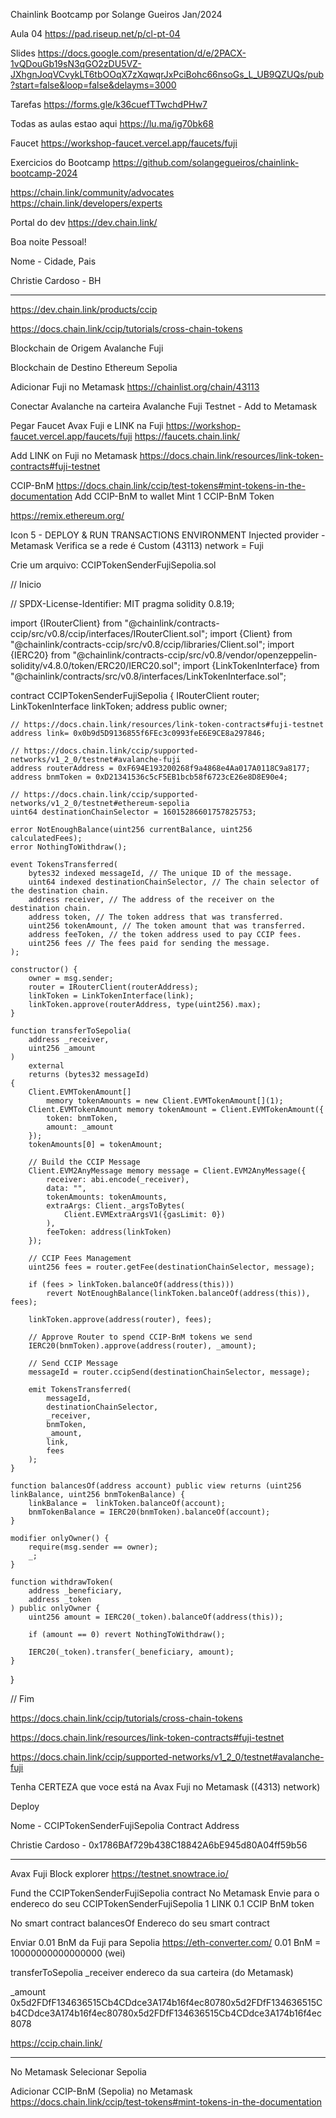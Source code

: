 Chainlink Bootcamp por Solange Gueiros Jan/2024

Aula 04
https://pad.riseup.net/p/cl-pt-04

Slides
https://docs.google.com/presentation/d/e/2PACX-1vQDouGb19sN3qGO2zDU5VZ-JXhgnJoqVCvykLT6tbOOqX7zXqwqrJxPciBohc66nsoGs_L_UB9QZUQs/pub?start=false&loop=false&delayms=3000

Tarefas
https://forms.gle/k36cuefTTwchdPHw7

Todas as aulas estao aqui
https://lu.ma/ig70bk68

Faucet
https://workshop-faucet.vercel.app/faucets/fuji
     

Exercicios do Bootcamp
https://github.com/solangegueiros/chainlink-bootcamp-2024

https://chain.link/community/advocates
https://chain.link/developers/experts


Portal do dev
https://dev.chain.link/

Boa noite Pessoal!

Nome - Cidade, Pais


Christie Cardoso - BH

***************************************************************************************

https://dev.chain.link/products/ccip

https://docs.chain.link/ccip/tutorials/cross-chain-tokens

Blockchain de Origem
Avalanche Fuji

Blockchain de Destino
Ethereum Sepolia

Adicionar Fuji no Metamask
https://chainlist.org/chain/43113

Conectar Avalanche na carteira
Avalanche Fuji Testnet - Add to Metamask

Pegar Faucet
Avax Fuji e LINK na Fuji
https://workshop-faucet.vercel.app/faucets/fuji
https://faucets.chain.link/

Add LINK on Fuji no Metamask
https://docs.chain.link/resources/link-token-contracts#fuji-testnet

CCIP-BnM
https://docs.chain.link/ccip/test-tokens#mint-tokens-in-the-documentation
Add CCIP-BnM to wallet
Mint 1 CCIP-BnM Token


https://remix.ethereum.org/

Icon 5 - DEPLOY & RUN TRANSACTIONS
ENVIRONMENT
Injected provider - Metamask
Verifica se a rede é Custom (43113) network = Fuji

Crie um arquivo:
CCIPTokenSenderFujiSepolia.sol 


// Inicio


// SPDX-License-Identifier: MIT
pragma solidity 0.8.19;

import {IRouterClient} from "@chainlink/contracts-ccip/src/v0.8/ccip/interfaces/IRouterClient.sol";
import {Client} from "@chainlink/contracts-ccip/src/v0.8/ccip/libraries/Client.sol";
import {IERC20} from "@chainlink/contracts-ccip/src/v0.8/vendor/openzeppelin-solidity/v4.8.0/token/ERC20/IERC20.sol";
import {LinkTokenInterface} from "@chainlink/contracts/src/v0.8/interfaces/LinkTokenInterface.sol";

contract CCIPTokenSenderFujiSepolia {
    IRouterClient router;
    LinkTokenInterface linkToken;
    address public owner;

    // https://docs.chain.link/resources/link-token-contracts#fuji-testnet
    address link= 0x0b9d5D9136855f6FEc3c0993feE6E9CE8a297846;

    // https://docs.chain.link/ccip/supported-networks/v1_2_0/testnet#avalanche-fuji
    address routerAddress = 0xF694E193200268f9a4868e4Aa017A0118C9a8177;
    address bnmToken = 0xD21341536c5cF5EB1bcb58f6723cE26e8D8E90e4;
    
    // https://docs.chain.link/ccip/supported-networks/v1_2_0/testnet#ethereum-sepolia
    uint64 destinationChainSelector = 16015286601757825753;
   
    error NotEnoughBalance(uint256 currentBalance, uint256 calculatedFees);
    error NothingToWithdraw();
   
    event TokensTransferred(
        bytes32 indexed messageId, // The unique ID of the message.
        uint64 indexed destinationChainSelector, // The chain selector of the destination chain.
        address receiver, // The address of the receiver on the destination chain.
        address token, // The token address that was transferred.
        uint256 tokenAmount, // The token amount that was transferred.
        address feeToken, // the token address used to pay CCIP fees.
        uint256 fees // The fees paid for sending the message.
    );

    constructor() {
        owner = msg.sender;
        router = IRouterClient(routerAddress);
        linkToken = LinkTokenInterface(link);
        linkToken.approve(routerAddress, type(uint256).max);
    }
   
    function transferToSepolia(
        address _receiver,
        uint256 _amount
    )
        external
        returns (bytes32 messageId)
    {
        Client.EVMTokenAmount[]
            memory tokenAmounts = new Client.EVMTokenAmount[](1);
        Client.EVMTokenAmount memory tokenAmount = Client.EVMTokenAmount({
            token: bnmToken,
            amount: _amount
        });
        tokenAmounts[0] = tokenAmount;
       
        // Build the CCIP Message
        Client.EVM2AnyMessage memory message = Client.EVM2AnyMessage({
            receiver: abi.encode(_receiver),
            data: "",
            tokenAmounts: tokenAmounts,
            extraArgs: Client._argsToBytes(
                Client.EVMExtraArgsV1({gasLimit: 0})
            ),
            feeToken: address(linkToken)
        });
       
        // CCIP Fees Management
        uint256 fees = router.getFee(destinationChainSelector, message);

        if (fees > linkToken.balanceOf(address(this)))
            revert NotEnoughBalance(linkToken.balanceOf(address(this)), fees);

        linkToken.approve(address(router), fees);
       
        // Approve Router to spend CCIP-BnM tokens we send
        IERC20(bnmToken).approve(address(router), _amount);
       
        // Send CCIP Message
        messageId = router.ccipSend(destinationChainSelector, message);
       
        emit TokensTransferred(
            messageId,
            destinationChainSelector,
            _receiver,
            bnmToken,
            _amount,
            link,
            fees
        );  
    }
    
    function balancesOf(address account) public view returns (uint256 linkBalance, uint256 bnmTokenBalance) {
        linkBalance =  linkToken.balanceOf(account);
        bnmTokenBalance = IERC20(bnmToken).balanceOf(account);
    }

    modifier onlyOwner() {
        require(msg.sender == owner);
        _;
    }

    function withdrawToken(
        address _beneficiary,
        address _token
    ) public onlyOwner {
        uint256 amount = IERC20(_token).balanceOf(address(this));
       
        if (amount == 0) revert NothingToWithdraw();
       
        IERC20(_token).transfer(_beneficiary, amount);
    }
}

// Fim



https://docs.chain.link/ccip/tutorials/cross-chain-tokens

https://docs.chain.link/resources/link-token-contracts#fuji-testnet

https://docs.chain.link/ccip/supported-networks/v1_2_0/testnet#avalanche-fuji

Tenha CERTEZA que voce está na Avax Fuji no Metamask ((4313) network)

Deploy

Nome - CCIPTokenSenderFujiSepolia Contract Address

Christie Cardoso - 0x1786BAf729b438C18842A6bE945d80A04ff59b56


*************************************************************

Avax Fuji Block explorer
https://testnet.snowtrace.io/

Fund the CCIPTokenSenderFujiSepolia contract
No Metamask
Envie para o endereco do seu CCIPTokenSenderFujiSepolia
1 LINK
0.1 CCIP BnM token

No smart contract
balancesOf
Endereco do seu smart contract

Enviar 0.01 BnM da Fuji para Sepolia
https://eth-converter.com/
0.01 BnM = 10000000000000000 (wei)

transferToSepolia
_receiver
endereco da sua carteira (do Metamask)

_amount
0x5d2FDfF134636515Cb4CDdce3A174b16f4ec80780x5d2FDfF134636515Cb4CDdce3A174b16f4ec80780x5d2FDfF134636515Cb4CDdce3A174b16f4ec8078


https://ccip.chain.link/


*********************************************

No Metamask
Selecionar Sepolia

Adicionar CCIP-BnM (Sepolia) no Metamask
https://docs.chain.link/ccip/test-tokens#mint-tokens-in-the-documentation
